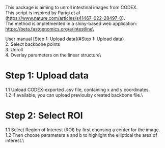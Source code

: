 This package is aiming to unroll intestinal images from CODEX.\
This script is inspired by Parigi et al (https://www.nature.com/articles/s41467-022-28497-0).\
The method is impletmented in a shiny-based web application: https://beta.fastgenomics.org/a/intestline\

User manual
[Step 1: Upload data](#Step 1: Upload data)\
2. Select backbone points\
3. Unroll\
4. Overlay parameters on the linear structure\

# Step 1: Upload data
1.1 Upload CODEX-exported .csv file, containing x and y coordinates.\
1.2 If available, you can upload previoulsy created backbone file.\

# Step 2: Select ROI
1.1 Select Region of Interest (ROI) by first choosing a center for the image.\
1.2 Then choose parameters a and b to highlight the elliptical the area of interest.\
